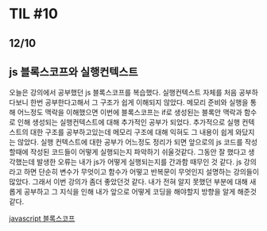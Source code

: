 # TIL #10
## 12/10

## js 블록스코프와 실행컨텍스트
오늘은 강의에서 공부했던 js 블록스코프를 복습했다. 실행컨텍스트 자체를 처음 공부하다보니 한번 공부한다고해서 그 구조가 쉽게 이해되지 않았다. 메모리 준비와 실행을 통해 어느정도 맥락을 이해했으면 이번에 블록스코프는 if로 생성된는 블록안 맥락과 함수로 인해 생성되는 실행컨텍스트에 대해 추가적인 공부가 되었다. 
추가적으로 실행 컨텍스트의 대한 구조를 공부하고있는데 메모리 구조에 대해 익혀도 그 내용이 쉽게 와닸지는 않았다. 실행 컨텍스트에 대한 공부가 어느정도 정리가 되면 앞으로의 js 코드를 작성할때에 작성된 코드들이 어떻게 실행되는지 파악하기 쉬울것같다. 그동안 잘 했다고 생각했는데 발생한 오류는 내가 js가 어떻게 실행되는지를 간과함 때무인 것 같다. js 강의라고 하면 단순히 변수가 무엇이고 함수가 어떻고 반복문이 무엇인지 설명하는 강의들이 많았다. 그래서 이번 강의가 좀더 좋았던것 같다. 내가 전혀 알지 못했던 부분에 대해 새롭게 공부하고 그 지식을 인해 내가 앞으로 어떻게 코딩을 해야할지 방향을 알게 해준것 같다.  

[javascript 블록스코프](https://github.com/mrlee323/TIL/blob/main/js/js_block_scope.md)
